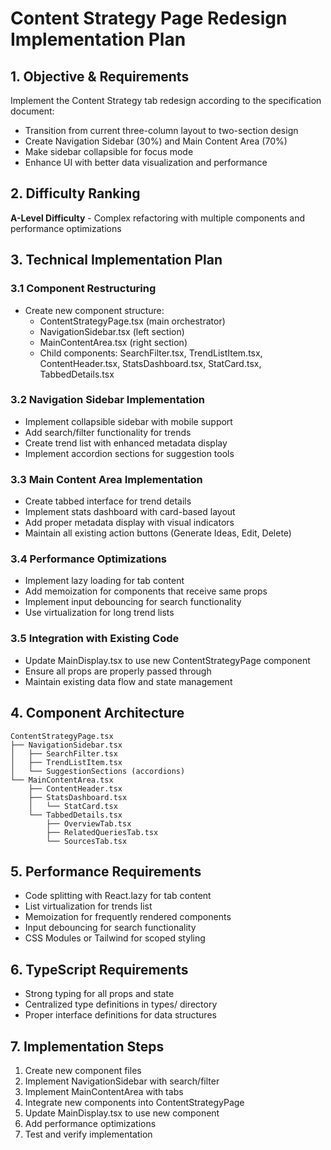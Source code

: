 # Content Strategy Page Redesign Implementation Plan

## 1. Objective & Requirements

Implement the Content Strategy tab redesign according to the specification document:
- Transition from current three-column layout to two-section design
- Create Navigation Sidebar (30%) and Main Content Area (70%)
- Make sidebar collapsible for focus mode
- Enhance UI with better data visualization and performance

## 2. Difficulty Ranking

**A-Level Difficulty** - Complex refactoring with multiple components and performance optimizations

## 3. Technical Implementation Plan

### 3.1 Component Restructuring
- Create new component structure:
  - ContentStrategyPage.tsx (main orchestrator)
  - NavigationSidebar.tsx (left section)
  - MainContentArea.tsx (right section)
  - Child components: SearchFilter.tsx, TrendListItem.tsx, ContentHeader.tsx, StatsDashboard.tsx, StatCard.tsx, TabbedDetails.tsx

### 3.2 Navigation Sidebar Implementation
- Implement collapsible sidebar with mobile support
- Add search/filter functionality for trends
- Create trend list with enhanced metadata display
- Implement accordion sections for suggestion tools

### 3.3 Main Content Area Implementation
- Create tabbed interface for trend details
- Implement stats dashboard with card-based layout
- Add proper metadata display with visual indicators
- Maintain all existing action buttons (Generate Ideas, Edit, Delete)

### 3.4 Performance Optimizations
- Implement lazy loading for tab content
- Add memoization for components that receive same props
- Implement input debouncing for search functionality
- Use virtualization for long trend lists

### 3.5 Integration with Existing Code
- Update MainDisplay.tsx to use new ContentStrategyPage component
- Ensure all props are properly passed through
- Maintain existing data flow and state management

## 4. Component Architecture

```
ContentStrategyPage.tsx
├── NavigationSidebar.tsx
│   ├── SearchFilter.tsx
│   ├── TrendListItem.tsx
│   └── SuggestionSections (accordions)
└── MainContentArea.tsx
    ├── ContentHeader.tsx
    ├── StatsDashboard.tsx
    │   └── StatCard.tsx
    └── TabbedDetails.tsx
        ├── OverviewTab.tsx
        ├── RelatedQueriesTab.tsx
        └── SourcesTab.tsx
```

## 5. Performance Requirements

- Code splitting with React.lazy for tab content
- List virtualization for trends list
- Memoization for frequently rendered components
- Input debouncing for search functionality
- CSS Modules or Tailwind for scoped styling

## 6. TypeScript Requirements

- Strong typing for all props and state
- Centralized type definitions in types/ directory
- Proper interface definitions for data structures

## 7. Implementation Steps

1. Create new component files
2. Implement NavigationSidebar with search/filter
3. Implement MainContentArea with tabs
4. Integrate new components into ContentStrategyPage
5. Update MainDisplay.tsx to use new component
6. Add performance optimizations
7. Test and verify implementation
